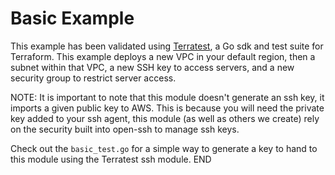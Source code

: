 # Basic Example

This example has been validated using [Terratest](https://terratest.gruntwork.io/), a Go sdk and test suite for Terraform.
This example deploys a new VPC in your default region, then a subnet within that VPC, a new SSH key to access servers, and a new security group to restrict server access.

NOTE: It is important to note that this module doesn't generate an ssh key, it imports a given public key to AWS.
This is because you will need the private key added to your ssh agent,
this module (as well as others we create) rely on the security built into open-ssh to manage ssh keys.

Check out the `basic_test.go` for a simple way to generate a key to hand to this module using the Terratest ssh module.
END